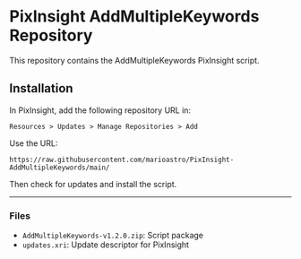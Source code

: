 # PixInsight AddMultipleKeywords Repository

This repository contains the AddMultipleKeywords PixInsight script.

## Installation

In PixInsight, add the following repository URL in:

```
Resources > Updates > Manage Repositories > Add
```

Use the URL:

```
https://raw.githubusercontent.com/marioastro/PixInsight-AddMultipleKeywords/main/
```

Then check for updates and install the script.

---

### Files

- `AddMultipleKeywords-v1.2.0.zip`: Script package  
- `updates.xri`: Update descriptor for PixInsight
